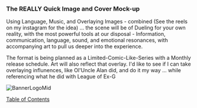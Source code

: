 ### The REALLY Quick Image and Cover Mock-up

Using Language, Music, and Overlaying Images - combined (See the reels on my instagram for the idea) ... the scene will be of Dueling for your own reality, with the most powerful tools at our disposal - Information, communication, language, sound, and emotional resonances, with accompanying art to pull us deeper into the experience. 

The format is being planned as a Limited-Comic-Like-Series with a Monthly release schedule. Art will also reflect that overlay. I'd like to see if I can take overlaying influnences, like Ol'Uncle Alan did, and do it my way ... while referencing what he did with League of Ex-G

![BannerLogoMid](/art/CoverExampleMockUp.png?raw=true "BannerMid")

[Table of Contents](https://github.com/mycroftwilde/devil-steps-in-a-myth-system/tree/main/ref_guide)
